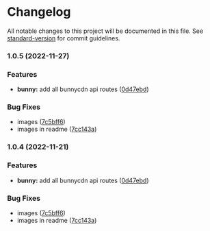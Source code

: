 # Changelog

All notable changes to this project will be documented in this file. See [standard-version](https://github.com/conventional-changelog/standard-version) for commit guidelines.

### 1.0.5 (2022-11-27)


### Features

* **bunny:** add all bunnycdn api routes ([0d47ebd](https://github.com/dan-online/bunnycdn-stream/commit/0d47ebd39c2ea027cbcc64acd2cd29df1daf6206))


### Bug Fixes

* images ([7c5bff6](https://github.com/dan-online/bunnycdn-stream/commit/7c5bff68481a4dce98557910321f6c4c1fa1ceba))
* images in readme ([7cc143a](https://github.com/dan-online/bunnycdn-stream/commit/7cc143a9b6290a03317d2407c5b7885c347cdf35))

### 1.0.4 (2022-11-21)


### Features

* **bunny:** add all bunnycdn api routes ([0d47ebd](https://github.com/dan-online/bunnycdn-stream/commit/0d47ebd39c2ea027cbcc64acd2cd29df1daf6206))


### Bug Fixes

* images ([7c5bff6](https://github.com/dan-online/bunnycdn-stream/commit/7c5bff68481a4dce98557910321f6c4c1fa1ceba))
* images in readme ([7cc143a](https://github.com/dan-online/bunnycdn-stream/commit/7cc143a9b6290a03317d2407c5b7885c347cdf35))
